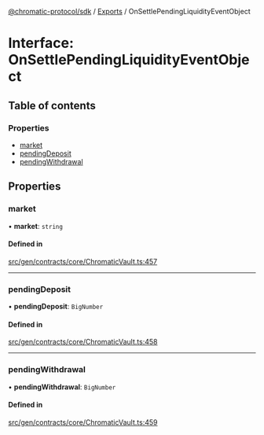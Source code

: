 [@chromatic-protocol/sdk](../README.md) / [Exports](../modules.md) / OnSettlePendingLiquidityEventObject

# Interface: OnSettlePendingLiquidityEventObject

## Table of contents

### Properties

- [market](OnSettlePendingLiquidityEventObject.md#market)
- [pendingDeposit](OnSettlePendingLiquidityEventObject.md#pendingdeposit)
- [pendingWithdrawal](OnSettlePendingLiquidityEventObject.md#pendingwithdrawal)

## Properties

### market

• **market**: `string`

#### Defined in

[src/gen/contracts/core/ChromaticVault.ts:457](https://github.com/chromatic-protocol/sdk/blob/10aa618/src/gen/contracts/core/ChromaticVault.ts#L457)

___

### pendingDeposit

• **pendingDeposit**: `BigNumber`

#### Defined in

[src/gen/contracts/core/ChromaticVault.ts:458](https://github.com/chromatic-protocol/sdk/blob/10aa618/src/gen/contracts/core/ChromaticVault.ts#L458)

___

### pendingWithdrawal

• **pendingWithdrawal**: `BigNumber`

#### Defined in

[src/gen/contracts/core/ChromaticVault.ts:459](https://github.com/chromatic-protocol/sdk/blob/10aa618/src/gen/contracts/core/ChromaticVault.ts#L459)
